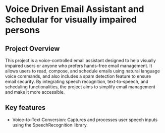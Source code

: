 # Voice Driven Email Assistant and Schedular for visually impaired persons
## Project Overview
This project is a voice-controlled email assistant designed to help visually impaired users or anyone who prefers hands-free email management. It allows users to read, compose, and schedule emails using natural language voice commands, and also includes a spam detection feature to ensure email security. By integrating speech recognition, text-to-speech, and scheduling functionalities, the project aims to simplify email management and make it more accessible.

## Key features
+ Voice-to-Text Conversion: Captures and processes user speech inputs using the SpeechRecognition library.
